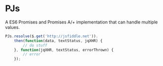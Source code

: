PJs
===

A ES6 Promises and Promises A/+ implementation that can handle multiple values.

```javascript
PJs.resolve($.get('http://jsfiddle.net')).
    then(function(data, textStatus, jqXHR) {
        // do stuff
    }, function(jqXHR, textStatus, errorThrown) {
        // error
    });
```
